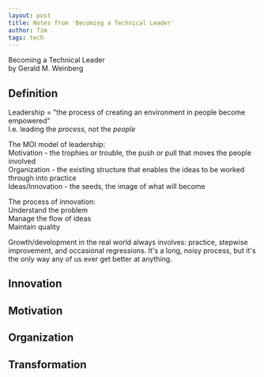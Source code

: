 ```yaml
---
layout: post
title: Notes from 'Becoming a Technical Leader'
author: Tim
tags: tech
---
```


Becoming a Technical Leader  
by Gerald M. Weinberg  


## Definition  
Leadership = "the process of creating an environment in people become empowered"  
I.e. leading the *process*, not the *people*  

The MOI model of leadership:  
Motivation - the trophies or trouble, the push or pull that moves the people involved  
Organization - the existing structure that enables the ideas to be worked through into practice  
Ideas/Innovation - the seeds, the image of what will become  

The process of innovation:  
Understand the problem  
Manage the flow of ideas  
Maintain quality  

Growth/development in the real world always involves: practice, stepwise improvement, and occasional regressions. It's a long, noisy process, but it's the only way any of us ever get better at anything.  


## Innovation  


## Motivation  


## Organization   


## Transformation  
